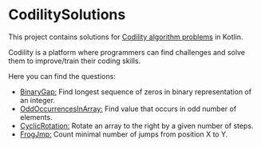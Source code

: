 # CodilitySolutions
This project contains solutions for [Codility algorithm problems](https://app.codility.com/programmers/) in Kotlin.

Codility is a platform where programmers can find challenges and solve them
to improve/train their coding skills.

Here you can find the questions:

- [BinaryGap:](https://app.codility.com/programmers/lessons/1-iterations/binary_gap/) Find longest sequence of zeros in binary representation of an integer.
- [OddOccurrencesInArray:](https://app.codility.com/programmers/lessons/2-arrays/odd_occurrences_in_array/) Find value that occurs in odd number of elements.
- [CyclicRotation:](https://app.codility.com/programmers/lessons/2-arrays/cyclic_rotation/) Rotate an array to the right by a given number of steps.
- [FrogJmp:](https://app.codility.com/programmers/lessons/3-time_complexity/frog_jmp/) Count minimal number of jumps from position X to Y.